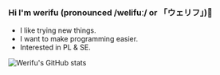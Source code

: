 ### Hi I'm werifu (pronounced /welifuː/ or 「ウェリフ」)👋

* I like trying new things.
* I want to make programming easier.
* Interested in PL & SE.

![Werifu's GitHub stats](https://github-readme-stats.vercel.app/api?username=werifu&show_icons=true)
